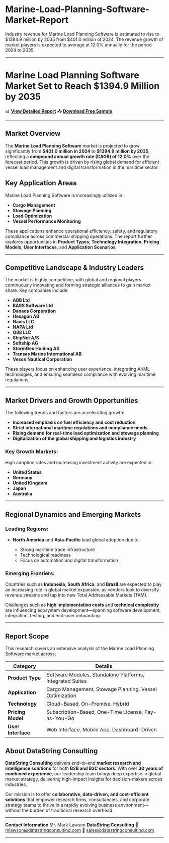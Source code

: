 # Marine-Load-Planning-Software-Market-Report

Industry revenue for Marine Load Planning Software is estimated to rise to $1394.9 million by 2035 from $401.0 million of 2024. The revenue growth of market players is expected to average at 12.0% annually for the period 2024 to 2035.

---

# Marine Load Planning Software Market Set to Reach \$1394.9 Million by 2035

📊 [**View Detailed Report**](https://datastringconsulting.com/industry-analysis/marine-load-planning-software-market-research-report)
📥 [**Download Free Sample**](https://datastringconsulting.com/downloadsample/marine-load-planning-software-market-research-report)

---

## Market Overview

The **Marine Load Planning Software** market is projected to grow significantly from **\$401.0 million in 2024** to **\$1394.9 million by 2035**, reflecting a **compound annual growth rate (CAGR) of 12.0%** over the forecast period. This growth is driven by rising global demand for efficient vessel load management and digital transformation in the maritime sector.

## Key Application Areas

Marine Load Planning Software is increasingly utilized in:

* **Cargo Management**
* **Stowage Planning**
* **Load Optimization**
* **Vessel Performance Monitoring**

These applications enhance operational efficiency, safety, and regulatory compliance across commercial shipping operations. The report further explores opportunities in **Product Types**, **Technology Integration**, **Pricing Models**, **User Interfaces**, and **Application Scenarios**.

---

## Competitive Landscape & Industry Leaders

The market is highly competitive, with global and regional players continuously innovating and forming strategic alliances to gain market share. Key companies include:

* **ABB Ltd**
* **BASS Software Ltd**
* **Danaos Corporation**
* **Hexagon AB**
* **Navis LLC**
* **NAPA Ltd**
* **Q88 LLC**
* **ShipNet A/S**
* **Softship AG**
* **StormGeo Holding AS**
* **Transas Marine International AB**
* **Veson Nautical Corporation**

These players focus on enhancing user experience, integrating AI/ML technologies, and ensuring seamless compliance with evolving maritime regulations.

---

## Market Drivers and Growth Opportunities

The following trends and factors are accelerating growth:

* **Increased emphasis on fuel efficiency and cost reduction**
* **Strict international maritime regulations and compliance needs**
* **Rising demand for real-time load optimization and stowage planning**
* **Digitalization of the global shipping and logistics industry**

### Key Growth Markets:

High adoption rates and increasing investment activity are expected in:

* **United States**
* **Germany**
* **United Kingdom**
* **Japan**
* **Australia**

---

## Regional Dynamics and Emerging Markets

### Leading Regions:

* **North America** and **Asia-Pacific** lead global adoption due to:

  * Strong maritime trade infrastructure
  * Technological readiness
  * Focus on automation and digital transformation

### Emerging Frontiers:

Countries such as **Indonesia**, **South Africa**, and **Brazil** are expected to play an increasing role in global market expansion, as vendors look to diversify revenue streams and tap into new Total Addressable Markets (TAM).

Challenges such as **high implementation costs** and **technical complexity** are influencing ecosystem development—spanning software development, integration, testing, and end-user onboarding.

---

## Report Scope

This research covers an extensive analysis of the Marine Load Planning Software market across:

| **Category**       | **Details**                                               |
| ------------------ | --------------------------------------------------------- |
| **Product Type**   | Software Modules, Standalone Platforms, Integrated Suites |
| **Application**    | Cargo Management, Stowage Planning, Vessel Optimization   |
| **Technology**     | Cloud-Based, On-Premise, Hybrid                           |
| **Pricing Model**  | Subscription-Based, One-Time License, Pay-as-You-Go       |
| **User Interface** | Web Interface, Mobile App, Dashboard-Driven               |



## About DataString Consulting

**DataString Consulting** delivers end-to-end **market research and intelligence solutions** for both **B2B and B2C sectors**. With over **30 years of combined experience**, our leadership team brings deep expertise in global market strategy, delivering high-impact insights for decision-makers across industries.

Our mission is to offer **collaborative, data-driven, and cost-efficient solutions** that empower research firms, consultancies, and corporate strategy teams to thrive in a rapidly evolving business environment—without the burden of traditional research overhead.

---

**Contact Information**
Mr. Mark Lawson
**DataString Consulting**
📧 [mlawson@datastringconsulting.com](mailto:mlawson@datastringconsulting.com)
📧 [sales@datastringconsulting.com](mailto:sales@datastringconsulting.com)

---
